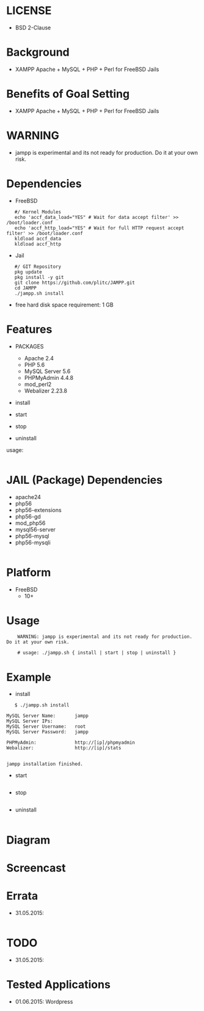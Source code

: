 
LICENSE
=======
* BSD 2-Clause

Background
==========
* XAMPP Apache + MySQL + PHP + Perl for FreeBSD Jails

Benefits of Goal Setting
========================
* XAMPP Apache + MySQL + PHP + Perl for FreeBSD Jails

WARNING
=======
* jampp is experimental and its not ready for production. Do it at your own risk.

Dependencies
============
* FreeBSD
```
   #/ Kernel Modules
   echo 'accf_data_load="YES" # Wait for data accept filter' >> /boot/loader.conf
   echo 'accf_http_load="YES" # Wait for full HTTP request accept filter' >> /boot/loader.conf
   kldload accf_data
   kldload accf_http
```
* Jail
```
   #/ GIT Repository
   pkg update
   pkg install -y git
   git clone https://github.com/plitc/JAMPP.git
   cd JAMPP
   ./jampp.sh install
```

* free hard disk space requirement: 1 GB

Features
========
* PACKAGES
   * Apache 2.4
   * PHP 5.6
   * MySQL Server 5.6
   * PHPMyAdmin 4.4.8
   * mod_perl2
   * Webalizer 2.23.8

* install

* start

* stop

* uninstall

usage:
```
```

JAIL (Package) Dependencies
===========================
* apache24
* php56
* php56-extensions
* php56-gd
* mod_php56
* mysql56-server
* php56-mysql
* php56-mysqli

```
```

Platform
========
* FreeBSD
   * 10+

Usage
=====
```
    WARNING: jampp is experimental and its not ready for production. Do it at your own risk.

    # usage: ./jampp.sh { install | start | stop | uninstall }
```

Example
=======
* install
```
   $ ./jampp.sh install

MySQL Server Name:       jampp
MySQL Server IPs:
MySQL Server Username:   root
MySQL Server Password:   jampp

PHPMyAdmin:              http://[ip]/phpmyadmin
Webalizer:               http://[ip]/stats


jampp installation finished.
```

* start
```
```

* stop
```
```

* uninstall
```
```

Diagram
=======

Screencast
==========

Errata
======
* 31.05.2015:
```
```

TODO
====
* 31.05.2015:

Tested Applications
===================
* 01.06.2015: Wordpress

